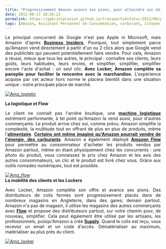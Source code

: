 ```yaml
---
title: "Progressivement Amazon avance ses pions, pour atteindre son objectif : make history''"
date: 2012-08-17 18:26:22
permalink: https://gabrielplassat.github.io/transportsdufutur/2012/08/progressivement-amazon-avance-ses-pions-pour-atteindre-son-objectif-make-history.html
tags: [Amazon, Assistant Personnel de Consommation, carburant, citoyen, commuter, connectivité, données réelles, Fablab, innovation, marchandises]
---
```


<p style="text-align: justify">Le principal concurrent de Google n'est pas Apple ni Microsoft, mais Amazon d'après <a href="http://www.businessinsider.com/forget-apple-forget-facebook-heres-the-one-company-that-actually-terrifies-google-execs-2012-8" target="_blank"><strong>Business Insiders</strong></a>. Pourquoi, tout simplement parce qu'Amazon vend directement à partir d'un ou 2 clics alors que Google vend des publicités qui peuvent potentiellement faire vendre. Pour cela, Amazon a réussi, mieux que tous les autres, le principal : connaître ses clients, leurs goûts, leurs habitudes, leurs envies, et simplifier, simplifier, simplifier encore l'acte d'achat : un seul clic. <strong>Avec Locker, Amazon complète sa panoplie pour faciliter la rencontre avec la marchandise.</strong> L'expérience acquise par cet acteur hors norme le placera bientôt dans une situation unique : notre principale place de marché.</p> <p style="text-align: justify"><a class="asset-img-link" href="https://gabrielplassat.github.io/transportsdufutur/wp-content/uploads/sites/6/old/6a0120a66d2ad4970b0177442fed3a970d-pi.jpg"><img alt="Amz_logistic" class="asset  asset-image at-xid-6a0120a66d2ad4970b0177442fed3a970d" src="/wp-content/uploads/sites/6/old/6a0120a66d2ad4970b0177442fed3a970d-500wi.jpg" style="margin-left: auto;margin-right: auto" title="Amz_logistic" /> </a></p>  <!--more-->  <strong>La logistique et Flow</strong> <p style="text-align: justify">Le client ne connaît pas l'arrière boutique, une <a href="https://gabrielplassat.github.io/transportsdufutur/2012/03/la-logistique-by-amazon-work-hard-have-fun-make-history.html" target="_blank"><strong>machine logistique</strong></a> extrêment performante, à tel point qu'Amazon la vend aussi, pour d'autres commerçants. Le produit arrive chez soi, comme prévu. Amazon simplifie la complexité, la multitude tout en offrant de plus en plus de produits, même l'<a href="http://www.amazon.com/grocery-breakfast-foods-snacks-organic/b?ie=UTF8&node=16310101" target="_blank"><strong>alimentaire</strong></a>. <a href="https://gabrielplassat.github.io/transportsdufutur/2011/08/lavenir-de-lenergie-dans-les-transports-amazon-energy-service.html" target="_blank"><strong>Certains ont même imaginé qu'Amazon pourrait vendre de l'énergie, des carburants</strong></a>. Amazon a également déployé <a href="https://gabrielplassat.github.io/transportsdufutur/2011/11/apres-casinoauchanleclerccarrefour-drive-amazon-flow-tesco-drive-betterplace.html" target="_blank"><strong>Amazon Flow</strong></a> pour permettre au consommateur d'acheter les produits vendus par Amazon partout, même en étant physiquement chez les concurrents : une photo du produit, vous connaissez le prix chez Amazon et les avis des autres consommateurs, un clic et le produit est livré chez vous. Grâce aux outils nomades numériques, tout est possible.</p> <p style="text-align: justify"><a class="asset-img-link" href="https://gabrielplassat.github.io/transportsdufutur/wp-content/uploads/sites/6/old/6a0120a66d2ad4970b01761749613f970c-pi.jpg"><img alt="Amz_flow" class="asset  asset-image at-xid-6a0120a66d2ad4970b01761749613f970c" src="/wp-content/uploads/sites/6/old/6a0120a66d2ad4970b01761749613f970c-500wi.jpg" style="margin-left: auto;margin-right: auto" title="Amz_flow" /></a><br /><strong>La mobilité des clients et les Lockers</strong></p> <p style="text-align: justify">Avec Locker, Amazon complète son offre et avance ses pions. Des distributeurs de colis fermés sont progressivement placés dans de nombreux magasins en Angleterre, dans des gares; demain partout. Amazon n'a pas de magasin, il utilise les magasins des autres commerçants avec <a href="https://gabrielplassat.github.io/transportsdufutur/2011/11/apres-casinoauchanleclerccarrefour-drive-amazon-flow-tesco-drive-betterplace.html" target="_blank"><strong>Flow</strong></a> et propose des distributeurs partout, sur votre chemin pour, de nouveau, simplifier. Cela peut également être utilisé par les artisans, les professionnels, puisqu'Amazon a créé <a href="https://gabrielplassat.github.io/transportsdufutur/2012/08/le-numerique-change-les-modes-de-production-des-objets-et-potentiellement-nos-relations-a-ces-objets.html" target="_blank"><strong>Supply</strong></a>. Quand le colis est reçu, vous recevez un email et un code d'accès. Dématérialiser au maximum, matérialiser au plus près du client.</p> <p style="text-align: justify"><a class="asset-img-link" href="https://gabrielplassat.github.io/transportsdufutur/wp-content/uploads/sites/6/old/6a0120a66d2ad4970b017617497907970c-pi.jpg"><img alt="Amz_locker" class="asset  asset-image at-xid-6a0120a66d2ad4970b017617497907970c" src="/wp-content/uploads/sites/6/old/6a0120a66d2ad4970b017617497907970c-500wi.jpg" style="margin-left: auto;margin-right: auto" title="Amz_locker" /></a><br /><br /></p>
